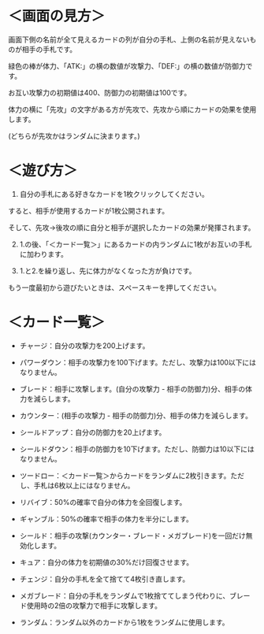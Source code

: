 # ＜画面の見方＞

画面下側の名前が全て見えるカードの列が自分の手札、上側の名前が見えないものが相手の手札です。

緑色の棒が体力、「ATK:」の横の数値が攻撃力、「DEF:」の横の数値が防御力です。

お互い攻撃力の初期値は400、防御力の初期値は100です。

体力の横に「先攻」の文字がある方が先攻で、先攻から順にカードの効果を使用します。

(どちらが先攻かはランダムに決まります。)

# ＜遊び方＞
1. 自分の手札にある好きなカードを1枚クリックしてください。

すると、相手が使用するカードが1枚公開されます。

そして、先攻→後攻の順に自分と相手が選択したカードの効果が発揮されます。

2. 1.の後、「＜カード一覧＞」にあるカードの内ランダムに1枚がお互いの手札に加わります。

3. 1.と2.を繰り返し、先に体力がなくなった方が負けです。

もう一度最初から遊びたいときは、スペースキーを押してください。

# ＜カード一覧＞

- チャージ：自分の攻撃力を200上げます。

- パワーダウン：相手の攻撃力を100下げます。ただし、攻撃力は100以下にはなりません。

- ブレード：相手に攻撃します。(自分の攻撃力 - 相手の防御力)分、相手の体力を減らします。

- カウンター：(相手の攻撃力 - 相手の防御力)分、相手の体力を減らします。

- シールドアップ：自分の防御力を20上げます。

- シールドダウン：相手の防御力を10下げます。ただし、防御力は10以下にはなりません。

- ツードロー：＜カード一覧＞からカードをランダムに2枚引きます。ただし、手札は6枚以上にはなりません。

- リバイブ：50%の確率で自分の体力を全回復します。

- ギャンブル：50%の確率で相手の体力を半分にします。

- シールド：相手の攻撃(カウンター・ブレード・メガブレード)を一回だけ無効化します。

- キュア：自分の体力を初期値の30%だけ回復させます。

- チェンジ：自分の手札を全て捨てて4枚引き直します。

- メガブレード：自分の手札をランダムで1枚捨ててしまう代わりに、ブレード使用時の2倍の攻撃力で相手に攻撃します。

- ランダム：ランダム以外のカードから1枚をランダムに使用します。
